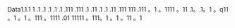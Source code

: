 Data1.1.1
1
.1
.1
.1
.1
.1
.111
.111
.1
.11
.1
.1
.11
.111
111
.111
。1
。1111
。11
.1。.1。1
。q11
。1
。1
。111
。1111
.01
11111
。111。1
。1
。11
。1
